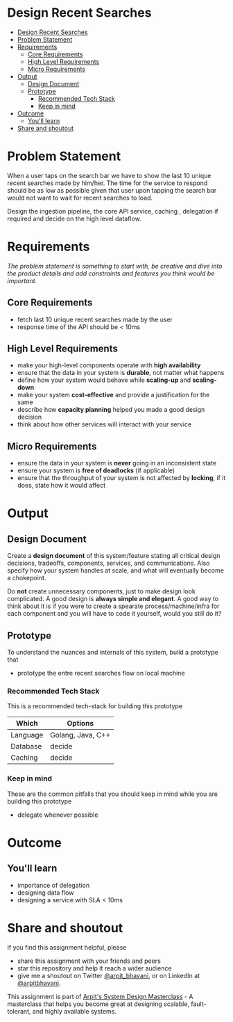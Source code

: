 Design Recent Searches
===

<!--ts-->
* [Design Recent Searches](#design-recent-searches)
* [Problem Statement](#problem-statement)
* [Requirements](#requirements)
   * [Core Requirements](#core-requirements)
   * [High Level Requirements](#high-level-requirements)
   * [Micro Requirements](#micro-requirements)
* [Output](#output)
   * [Design Document](#design-document)
   * [Prototype](#prototype)
      * [Recommended Tech Stack](#recommended-tech-stack)
      * [Keep in mind](#keep-in-mind)
* [Outcome](#outcome)
   * [You'll learn](#youll-learn)
* [Share and shoutout](#share-and-shoutout)
<!--te-->

# Problem Statement

When a user taps on the search bar we have to show the last 10 unique recent searches made by him/her. The time for the service to respond should be as low as possible given that user upon tapping the search bar would not want to wait for recent searches to load.

Design the ingestion pipeline, the core API service, caching , delegation if required and decide on the high level dataflow.

# Requirements

<!--rs-->
*The problem statement is something to start with, be creative and dive into the product details and add constraints and features you think would be important.*
<!--re-->

## Core Requirements

 - fetch last 10 unique recent searches made by the user
 - response time of the API should be < 10ms

##  High Level Requirements
<!--hs-->
- make your high-level components operate with **high availability**
 - ensure that the data in your system is **durable**, not matter what happens
 - define how your system would behave while **scaling-up** and **scaling-down**
 - make your system **cost-effective** and provide a justification for the same
 - describe how **capacity planning** helped you made a good design decision 
 - think about how other services will interact with your service
<!--he-->

##  Micro Requirements
<!--ms-->
- ensure the data in your system is **never** going in an inconsistent state
 - ensure your system is **free of deadlocks** (if applicable)
 - ensure that the throughput of your system is not affected by **locking**, if it does, state how it would affect
<!--me-->

# Output

## Design Document
<!--ds-->
Create a **design document** of this system/feature stating all critical design decisions, tradeoffs, components, services, and communications. Also specify how your system handles at scale, and what will eventually become a chokepoint.

Do **not** create unnecessary components, just to make design look complicated. A good design is **always simple and elegant**. A good way to think about it is if you were to create a spearate process/machine/infra for each component and you will have to code it yourself, would you still do it?
<!--de-->

## Prototype

To understand the nuances and internals of this system, build a prototype that

- prototype the entre recent searches flow on local machine

###  Recommended Tech Stack

This is a recommended tech-stack for building this prototype

|Which|Options|
|-----|-----|
|Language|Golang, Java, C++|
|Database|decide|
|Caching|decide|

###  Keep in mind

These are the common pitfalls that you should keep in mind while you are building this prototype

- delegate whenever possible

# Outcome

##  You'll learn

- importance of delegation
- designing data flow
- designing a service with SLA < 10ms

<!--fs-->
#  Share and shoutout

If you find this assignment helpful, please
 - share this assignment with your friends and peers
 - star this repository and help it reach a wider audience
 - give me a shoutout on Twitter [@arpit_bhayani](https://twitter.com/@arpit_bhayani), or on LinkedIn at [@arpitbhayani](https://www.linkedin.com/in/arpitbhayani/).

This assignment is part of [Arpit's System Design Masterclass](https://arpitbhayani.me/masterclass) - A masterclass that helps you become great at designing scalable, fault-tolerant, and highly available systems.
<!--fe-->